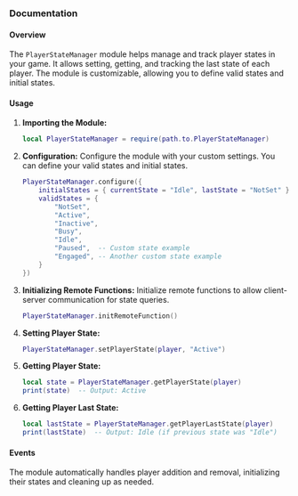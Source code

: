 ### Documentation

#### Overview
The `PlayerStateManager` module helps manage and track player states in your game. It allows setting, getting, and tracking the last state of each player. The module is customizable, allowing you to define valid states and initial states.

#### Usage

1. **Importing the Module:**
    ```lua
    local PlayerStateManager = require(path.to.PlayerStateManager)
    ```

2. **Configuration:**
    Configure the module with your custom settings. You can define your valid states and initial states.
    ```lua
    PlayerStateManager.configure({
        initialStates = { currentState = "Idle", lastState = "NotSet" },
        validStates = {
            "NotSet",
            "Active",
            "Inactive",
            "Busy",
            "Idle",
            "Paused",  -- Custom state example
            "Engaged", -- Another custom state example
        }
    })
    ```

3. **Initializing Remote Functions:**
    Initialize remote functions to allow client-server communication for state queries.
    ```lua
    PlayerStateManager.initRemoteFunction()
    ```

4. **Setting Player State:**
    ```lua
    PlayerStateManager.setPlayerState(player, "Active")
    ```

5. **Getting Player State:**
    ```lua
    local state = PlayerStateManager.getPlayerState(player)
    print(state)  -- Output: Active
    ```

6. **Getting Player Last State:**
    ```lua
    local lastState = PlayerStateManager.getPlayerLastState(player)
    print(lastState)  -- Output: Idle (if previous state was "Idle")
    ```

#### Events
The module automatically handles player addition and removal, initializing their states and cleaning up as needed.
